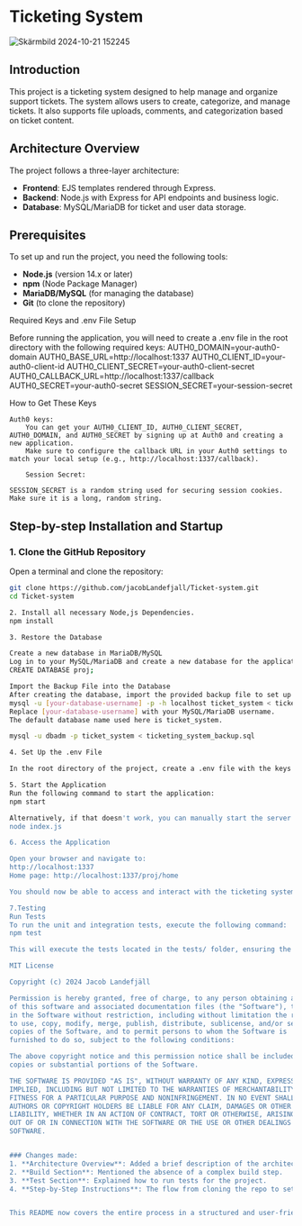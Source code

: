 # Ticketing System
![Skärmbild 2024-10-21 152245](https://github.com/user-attachments/assets/fa813080-a9c7-4771-9990-5ebf6db3cdc5)

## Introduction
This project is a ticketing system designed to help manage and organize support tickets. The system allows users to create, categorize, and manage tickets. It also supports file uploads, comments, and categorization based on ticket content.

## Architecture Overview
The project follows a three-layer architecture:
- **Frontend**: EJS templates rendered through Express.
- **Backend**: Node.js with Express for API endpoints and business logic.
- **Database**: MySQL/MariaDB for ticket and user data storage.

## Prerequisites
To set up and run the project, you need the following tools:
- **Node.js** (version 14.x or later)
- **npm** (Node Package Manager)
- **MariaDB/MySQL** (for managing the database)
- **Git** (to clone the repository)

Required Keys and .env File Setup

Before running the application, you will need to create a .env file in the root directory with the following required keys:
AUTH0_DOMAIN=your-auth0-domain
AUTH0_BASE_URL=http://localhost:1337
AUTH0_CLIENT_ID=your-auth0-client-id
AUTH0_CLIENT_SECRET=your-auth0-client-secret
AUTH0_CALLBACK_URL=http://localhost:1337/callback
AUTH0_SECRET=your-auth0-secret
SESSION_SECRET=your-session-secret

How to Get These Keys

    Auth0 keys:
        You can get your AUTH0_CLIENT_ID, AUTH0_CLIENT_SECRET, AUTH0_DOMAIN, and AUTH0_SECRET by signing up at Auth0 and creating a new application.
        Make sure to configure the callback URL in your Auth0 settings to match your local setup (e.g., http://localhost:1337/callback).

        Session Secret:

    SESSION_SECRET is a random string used for securing session cookies. Make sure it is a long, random string.

## Step-by-step Installation and Startup

### 1. Clone the GitHub Repository

Open a terminal and clone the repository:

```bash
git clone https://github.com/jacobLandefjall/Ticket-system.git
cd Ticket-system

2. Install all necessary Node,js Dependencies.
npm install

3. Restore the Database

Create a new database in MariaDB/MySQL
Log in to your MySQL/MariaDB and create a new database for the application:
CREATE DATABASE proj;

Import the Backup File into the Database
After creating the database, import the provided backup file to set up the necessary tables and initial data:
mysql -u [your-database-username] -p -h localhost ticket_system < ticketing_system_backup.sql
Replace [your-database-username] with your MySQL/MariaDB username.
The default database name used here is ticket_system.

mysql -u dbadm -p ticket_system < ticketing_system_backup.sql

4. Set Up the .env File

In the root directory of the project, create a .env file with the keys described in the Required Keys and .env File Setup section above.

5. Start the Application
Run the following command to start the application:
npm start

Alternatively, if that doesn't work, you can manually start the server with:
node index.js

6. Access the Application

Open your browser and navigate to:
http://localhost:1337
Home page: http://localhost:1337/proj/home

You should now be able to access and interact with the ticketing system.

7.Testing
Run Tests
To run the unit and integration tests, execute the following command:
npm test

This will execute the tests located in the tests/ folder, ensuring the integrity of the system’s core functionalities.

MIT License

Copyright (c) 2024 Jacob Landefjäll

Permission is hereby granted, free of charge, to any person obtaining a copy
of this software and associated documentation files (the "Software"), to deal
in the Software without restriction, including without limitation the rights
to use, copy, modify, merge, publish, distribute, sublicense, and/or sell
copies of the Software, and to permit persons to whom the Software is
furnished to do so, subject to the following conditions:

The above copyright notice and this permission notice shall be included in all
copies or substantial portions of the Software.

THE SOFTWARE IS PROVIDED "AS IS", WITHOUT WARRANTY OF ANY KIND, EXPRESS OR
IMPLIED, INCLUDING BUT NOT LIMITED TO THE WARRANTIES OF MERCHANTABILITY,
FITNESS FOR A PARTICULAR PURPOSE AND NONINFRINGEMENT. IN NO EVENT SHALL THE
AUTHORS OR COPYRIGHT HOLDERS BE LIABLE FOR ANY CLAIM, DAMAGES OR OTHER
LIABILITY, WHETHER IN AN ACTION OF CONTRACT, TORT OR OTHERWISE, ARISING FROM,
OUT OF OR IN CONNECTION WITH THE SOFTWARE OR THE USE OR OTHER DEALINGS IN THE
SOFTWARE.


### Changes made:
1. **Architecture Overview**: Added a brief description of the architecture and optional diagram placement.
2. **Build Section**: Mentioned the absence of a complex build step.
3. **Test Section**: Explained how to run tests for the project.
4. **Step-by-Step Instructions**: The flow from cloning the repo to setting up the environment variables, restoring the database, and starting the app has been clearly outlined.


This README now covers the entire process in a structured and user-friendly way. Instructions for setting up a .env file with the correct API keys and environment variables
